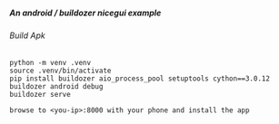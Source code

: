 ##### An android / buildozer nicegui example

###### Build Apk

    python -m venv .venv
    source .venv/bin/activate
    pip install buildozer aio_process_pool setuptools cython==3.0.12
    buildozer android debug
    buildozer serve

    browse to <you-ip>:8000 with your phone and install the app
